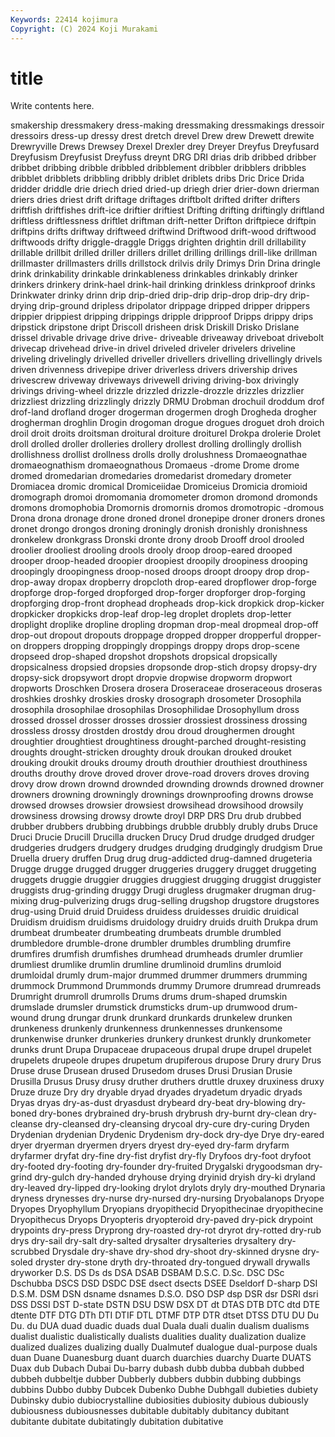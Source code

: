 ```yaml
---
Keywords: 22414 kojimura
Copyright: (C) 2024 Koji Murakami
---
```


# title

Write contents here.



smakership dressmakery dress-making dressmaking
dressmakings dressoir dressoirs dress-up dressy drest dretch drevel Drew drew
Drewett drewite Drewryville Drews Drewsey Drexel Drexler drey Dreyer Dreyfus
Dreyfusard Dreyfusism Dreyfusist Dreyfuss dreynt DRG DRI drias drib dribbed
dribber dribbet dribbing dribble dribbled dribblement dribbler dribblers dribbles dribblet
dribblets dribbling dribbly driblet driblets dribs Dric Drice Drida dridder
driddle drie driech dried dried-up driegh drier drier-down drierman driers
dries driest drift driftage driftages driftbolt drifted drifter drifters driftfish
driftfishes drift-ice driftier driftiest Drifting drifting driftingly driftland driftless driftlessness
driftlet driftman drift-netter Drifton driftpiece driftpin driftpins drifts driftway driftweed
driftwind Driftwood drift-wood driftwood driftwoods drifty driggle-draggle Driggs drighten drightin
drill drillability drillable drillbit drilled driller drillers drillet drilling drillings
drill-like drillman drillmaster drillmasters drills drillstock drilvis drily Drimys Drin
Drina dringle drink drinkability drinkable drinkableness drinkables drinkably drinker drinkers
drinkery drink-hael drink-hail drinking drinkless drinkproof drinks Drinkwater drinky drinn
drip drip-dried drip-drip drip-drop drip-dry drip-drying drip-ground dripless dripolator drippage
dripped dripper drippers drippier drippiest dripping drippings dripple dripproof Dripps
drippy drips dripstick dripstone dript Driscoll drisheen drisk Driskill Drisko
Drislane drissel drivable drivage drive drive- driveable driveaway driveboat drivebolt
drivecap drivehead drive-in drivel driveled driveler drivelers driveline driveling drivelingly
drivelled driveller drivellers drivelling drivellingly drivels driven drivenness drivepipe driver
driverless drivers drivership drives drivescrew driveway driveways drivewell driving driving-box
drivingly drivings driving-wheel drizzle drizzled drizzle-drozzle drizzles drizzlier drizzliest drizzling
drizzlingly drizzly DRMU Drobman drochuil droddum drof drof-land drofland droger
drogerman drogermen drogh Drogheda drogher drogherman droghlin Drogin drogoman drogue
drogues droguet droh droich droil droit droits droitsman droitural droiture
droiturel Drokpa drolerie Drolet droll drolled droller drolleries drollery drollest
drolling drollingly drollish drollishness drollist drollness drolls drolly drolushness Dromaeognathae
dromaeognathism dromaeognathous Dromaeus -drome Drome drome dromed dromedarian dromedaries dromedarist
dromedary drometer Dromiacea dromic dromical Dromiceiidae Dromiceius Dromicia dromioid dromograph
dromoi dromomania dromometer dromon dromond dromonds dromons dromophobia Dromornis dromornis
dromos dromotropic -dromous Drona drona dronage drone droned dronel dronepipe
droner droners drones dronet drongo drongos droning droningly dronish dronishly
dronishness dronkelew dronkgrass Dronski dronte drony droob Drooff drool drooled
droolier drooliest drooling drools drooly droop droop-eared drooped drooper droop-headed
droopier droopiest droopily droopiness drooping droopingly droopingness droop-nosed droops droopt
droopy drop drop- drop-away dropax dropberry dropcloth drop-eared dropflower drop-forge
dropforge drop-forged dropforged drop-forger dropforger drop-forging dropforging drop-front drophead dropheads
drop-kick dropkick drop-kicker dropkicker dropkicks drop-leaf drop-leg droplet droplets drop-letter
droplight droplike dropline dropling dropman drop-meal dropmeal drop-off drop-out dropout
dropouts droppage dropped dropper dropperful dropper-on droppers dropping droppingly droppings
droppy drops drop-scene dropseed drop-shaped dropshot dropshots dropsical dropsically dropsicalness
dropsied dropsies dropsonde drop-stich dropsy dropsy-dry dropsy-sick dropsywort dropt dropvie
dropwise dropworm dropwort dropworts Droschken Drosera drosera Droseraceae droseraceous droseras
droshkies droshky droskies drosky drosograph drosometer Drosophila drosophila drosophilae drosophilas
Drosophilidae Drosophyllum dross drossed drossel drosser drosses drossier drossiest drossiness
drossing drossless drossy drostden drostdy drou droud droughermen drought droughtier
droughtiest droughtiness drought-parched drought-resisting droughts drought-stricken droughty drouk droukan drouked
drouket drouking droukit drouks droumy drouth drouthier drouthiest drouthiness drouths
drouthy drove droved drover drove-road drovers droves droving drovy drow
drown drownd drownded drownding drownds drowned drowner drowners drowning drowningly
drownings drownproofing drowns drowse drowsed drowses drowsier drowsiest drowsihead drowsihood
drowsily drowsiness drowsing drowsy drowte droyl DRP DRS Dru drub
drubbed drubber drubbers drubbing drubbings drubble drubbly drubly drubs Druce
Druci Drucie Drucill Drucilla drucken Drucy Drud drudge drudged drudger
drudgeries drudgers drudgery drudges drudging drudgingly drudgism Drue Druella druery
druffen Drug drug drug-addicted drug-damned drugeteria Drugge drugge drugged drugger
druggeries druggery drugget druggeting druggets druggie druggier druggies druggiest drugging
druggist druggister druggists drug-grinding druggy Drugi drugless drugmaker drugman drug-mixing
drug-pulverizing drugs drug-selling drugshop drugstore drugstores drug-using Druid druid Druidess
druidess druidesses druidic druidical Druidism druidism druidisms druidology druidry druids
druith Drukpa drum drumbeat drumbeater drumbeating drumbeats drumble drumbled drumbledore
drumble-drone drumbler drumbles drumbling drumfire drumfires drumfish drumfishes drumhead drumheads
drumler drumlier drumliest drumlike drumlin drumline drumlinoid drumlins drumloid drumloidal
drumly drum-major drummed drummer drummers drumming drummock Drummond Drummonds drummy
Drumore drumread drumreads Drumright drumroll drumrolls Drums drums drum-shaped drumskin
drumslade drumsler drumstick drumsticks drum-up drumwood drum-wound drung drungar drunk
drunkard drunkards drunkelew drunken drunkeness drunkenly drunkenness drunkennesses drunkensome drunkenwise
drunker drunkeries drunkery drunkest drunkly drunkometer drunks drunt Drupa Drupaceae
drupaceous drupal drupe drupel drupelet drupelets drupeole drupes drupetum drupiferous
drupose Drury drury Drus Druse druse Drusean drused Drusedom druses
Drusi Drusian Drusie Drusilla Drusus Drusy drusy druther druthers druttle
druxey druxiness druxy Druze druze Dry dry dryable dryad dryades
dryadetum dryadic dryads Dryas dryas dry-as-dust dryasdust drybeard dry-beat dry-blowing
dry-boned dry-bones drybrained dry-brush drybrush dry-burnt dry-clean dry-cleanse dry-cleansed dry-cleansing
drycoal dry-cure dry-curing Dryden Drydenian drydenian Drydenic Drydenism dry-dock dry-dye
Drye dry-eared dryer dryerman dryermen dryers dryest dry-eyed dry-farm dryfarm
dryfarmer dryfat dry-fine dry-fist dryfist dry-fly Dryfoos dry-foot dryfoot dry-footed
dry-footing dry-founder dry-fruited Drygalski drygoodsman dry-grind dry-gulch dry-handed dryhouse drying
dryinid dryish dry-ki dryland dry-leaved dry-lipped dry-looking drylot drylots dryly
dry-mouthed Drynaria dryness drynesses dry-nurse dry-nursed dry-nursing Dryobalanops Dryope Dryopes
Dryophyllum Dryopians dryopithecid Dryopithecinae dryopithecine Dryopithecus Dryops Dryopteris dryopteroid dry-paved
dry-pick drypoint drypoints dry-press Dryprong dry-roasted dry-rot dryrot dry-rotted dry-rub
drys dry-sail dry-salt dry-salted drysalter drysalteries drysaltery dry-scrubbed Drysdale dry-shave
dry-shod dry-shoot dry-skinned drysne dry-soled dryster dry-stone dryth dry-throated dry-tongued
drywall drywalls dryworker D.S. DS Ds ds DSA DSAB DSBAM
D.S.C. D.Sc. DSC DSc Dschubba DSCS DSD DSDC DSE dsect
dsects DSEE Dseldorf D-sharp DSI D.S.M. DSM DSN dsname dsnames
D.S.O. DSO DSP dsp DSR dsr DSRI dsri DSS DSSI
DST D-state DSTN DSU DSW DSX DT dt DTAS DTB
DTC dtd DTE dtente DTF DTG DTh DTI DTIF DTL
DTMF DTP DTR dtset DTSS DTU DU Du Du. du
DUA duad duadic duads dual Duala duali dualin dualism dualisms
dualist dualistic dualistically dualists dualities duality dualization dualize dualized dualizes
dualizing dually Dualmutef dualogue dual-purpose duals duan Duane Duanesburg duant
duarch duarchies duarchy Duarte DUATS Duax dub Dubach Dubai Du-barry
dubash dubb dubba dubbah dubbed dubbeh dubbeltje dubber Dubberly dubbers
dubbin dubbing dubbings dubbins Dubbo dubby Dubcek Dubenko Dubhe Dubhgall
dubieties dubiety Dubinsky dubio dubiocrystalline dubiosities dubiosity dubious dubiously dubiousness
dubiousnesses dubitable dubitably dubitancy dubitant dubitante dubitate dubitatingly dubitation dubitative
